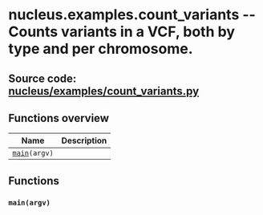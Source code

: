 # nucleus.examples.count_variants -- Counts variants in a VCF, both by type and per chromosome.
**Source code:** [nucleus/examples/count_variants.py](https://github.com/google/nucleus/tree/master/nucleus/examples/count_variants.py)
---


## Functions overview
Name | Description
-----|------------
[`main`](#main)`(argv)` | 

## Functions
<a name="main"></a>
### `main(argv)`


